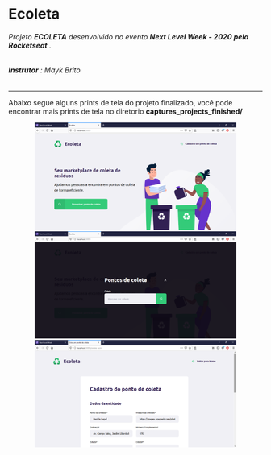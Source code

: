 # Ecoleta
###### Projeto **ECOLETA** desenvolvido no evento **Next Level Week - 2020 pela Rocketseat** .

###### **Instrutor** : Mayk Brito
---
Abaixo segue alguns prints de tela do projeto finalizado, você pode encontrar mais prints de tela no diretorio **captures_projects_finished/**
<div align="center">
<img src="captures_projects_finished/home.png" width="400px" height="auto">
<img src="captures_projects_finished/search.png" width="400px" height="auto">
<img src="captures_projects_finished/create-point01.png" width="400px" height="auto">
</div>
